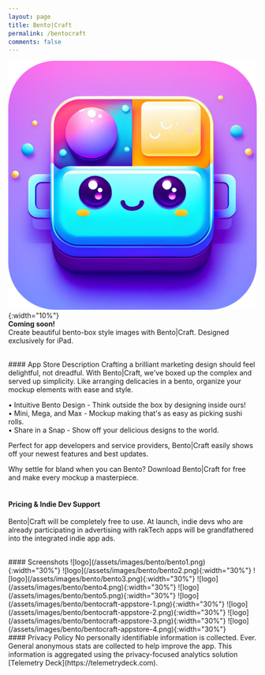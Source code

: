 ```yaml
---
layout: page
title: Bento|Craft
permalink: /bentocraft
comments: false
---
```


![logo](/assets/images/bento-icon.png){:width="10%"}  
**Coming soon!**  
Create beautiful bento-box style images with Bento|Craft. Designed exclusively for iPad.  

<br>
#### App Store Description
Crafting a brilliant marketing design should feel delightful, not dreadful. With Bento|Craft, we've boxed up the complex and served up simplicity. Like arranging delicacies in a bento, organize your mockup elements with ease and style.  

• Intuitive Bento Design - Think outside the box by designing inside ours!  
• Mini, Mega, and Max - Mockup making that's as easy as picking sushi rolls.  
• Share in a Snap - Show off your delicious designs to the world.  

Perfect for app developers and service providers, Bento|Craft easily shows off your newest features and best updates.  

Why settle for bland when you can Bento? Download Bento|Craft for free and make every mockup a masterpiece.  
<br>
#### Pricing & Indie Dev Support
Bento|Craft will be completely free to use. At launch, indie devs who are already participating in advertising with rakTech apps will be grandfathered into the integrated indie app ads.

<br>
#### Screenshots
![logo](/assets/images/bento/bento1.png){:width="30%"} 
![logo](/assets/images/bento/bento2.png){:width="30%"} 
![logo](/assets/images/bento/bento3.png){:width="30%"} 
![logo](/assets/images/bento/bento4.png){:width="30%"} 
![logo](/assets/images/bento/bento5.png){:width="30%"}  
![logo](/assets/images/bento/bentocraft-appstore-1.png){:width="30%"} 
![logo](/assets/images/bento/bentocraft-appstore-2.png){:width="30%"} 
![logo](/assets/images/bento/bentocraft-appstore-3.png){:width="30%"} 
![logo](/assets/images/bento/bentocraft-appstore-4.png){:width="30%"} 

<br>
#### Privacy Policy
No personally identifiable information is collected. Ever. General anonymous stats are collected to help improve the app. This information is aggregated using the privacy-focused analytics solution [Telemetry Deck](https://telemetrydeck.com).
